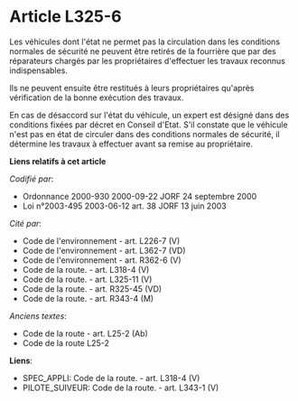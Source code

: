 # Article L325-6

Les véhicules dont l'état ne permet pas la circulation dans les conditions normales de sécurité ne peuvent être retirés de la
fourrière que par des réparateurs chargés par les propriétaires d'effectuer les travaux reconnus indispensables.

Ils ne peuvent ensuite être restitués à leurs propriétaires qu'après vérification de la bonne exécution des travaux.

En cas de désaccord sur l'état du véhicule, un expert est désigné dans des conditions fixées par décret en Conseil d'Etat.
S'il constate que le véhicule n'est pas en état de circuler dans des conditions normales de sécurité, il détermine les
travaux à effectuer avant sa remise au propriétaire.

**Liens relatifs à cet article**

_Codifié par_:

  - Ordonnance 2000-930 2000-09-22 JORF 24 septembre 2000
  - Loi n°2003-495 2003-06-12 art. 38 JORF 13 juin 2003

_Cité par_:

  - Code de l'environnement - art. L226-7 (V)
  - Code de l'environnement - art. L362-7 (VD)
  - Code de l'environnement - art. R362-6 (V)
  - Code de la route. - art. L318-4 (V)
  - Code de la route. - art. L325-11 (V)
  - Code de la route. - art. R325-45 (VD)
  - Code de la route. - art. R343-4 (M)

_Anciens textes_:

  - Code de la route - art. L25-2 (Ab)
  - Code de la route L25-2

**Liens**:

  - SPEC_APPLI: Code de la route. - art. L318-4 (V)
  - PILOTE_SUIVEUR: Code de la route. - art. L343-1 (V)
